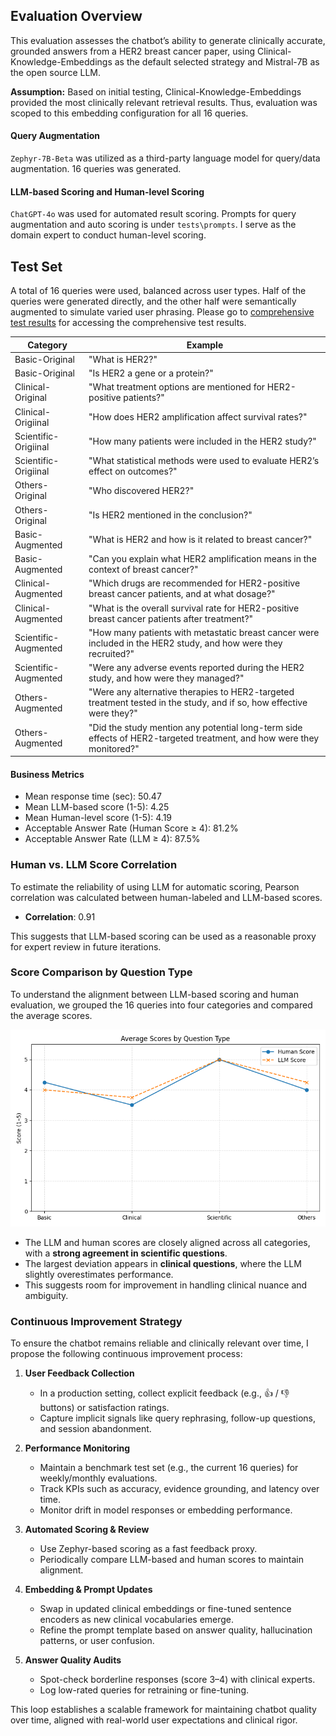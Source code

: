## Evaluation Overview

This evaluation assesses the chatbot’s ability to generate clinically accurate, grounded answers from a HER2 breast cancer paper, using Clinical-Knowledge-Embeddings as the default selected strategy and Mistral-7B as the open source LLM.

**Assumption:** Based on initial testing, Clinical-Knowledge-Embeddings provided the most clinically relevant retrieval results. Thus, evaluation was scoped to this embedding configuration for all 16 queries.

#### Query Augmentation
`Zephyr-7B-Beta` was utilized as a third-party language model for query/data augmentation. 16 queries was generated.

#### LLM-based Scoring and Human-level Scoring
`ChatGPT-4o` was used for automated result scoring. Prompts for query augmentation and auto scoring is under `tests\prompts`. I serve as the domain expert to conduct human-level scoring.


## Test Set
A total of 16 queries were used, balanced across user types. Half of the queries were generated directly, and the other half were semantically augmented to simulate varied user phrasing. Please go to [comprehensive test results](tests/testresults/eval_results.csv) for accessing the comprehensive test results.

| Category          | Example                                    |
|-------------------|--------------------------------------------|
| Basic-Original   | "What is HER2?"                            |
| Basic-Original   | "Is HER2 a gene or a protein?"                            |
| Clinical-Original  | "What treatment options are mentioned for HER2-positive patients?" |
| Clinical-Origiinal  | "How does HER2 amplification affect survival rates?" |
| Scientific-Origiinal  | "How many patients were included in the HER2 study?" |
| Scientific-Origiinal  | "What statistical methods were used to evaluate HER2’s effect on outcomes?" |
| Others-Original | "Who discovered HER2?" |
| Others-Original | "Is HER2 mentioned in the conclusion?" |
| Basic-Augmented   | "What is HER2 and how is it related to breast cancer?"                            |
| Basic-Augmented   | "Can you explain what HER2 amplification means in the context of breast cancer?"                            |
| Clinical-Augmented  | "Which drugs are recommended for HER2-positive breast cancer patients, and at what dosage?" |
| Clinical-Augmented  | "What is the overall survival rate for HER2-positive breast cancer patients after treatment?" |
| Scientific-Augmented  | "How many patients with metastatic breast cancer were included in the HER2 study, and how were they recruited?" |
| Scientific-Augmented  | "Were any adverse events reported during the HER2 study, and how were they managed?" |
| Others-Augmented | "Were any alternative therapies to HER2-targeted treatment tested in the study, and if so, how effective were they?" |
| Others-Augmented | "Did the study mention any potential long-term side effects of HER2-targeted treatment, and how were they monitored?" |


#### Business Metrics
- Mean response time (sec): 50.47 
- Mean LLM-based score (1-5): 4.25
- Mean Human-level score (1-5): 4.19
- Acceptable Answer Rate (Human Score ≥ 4): 81.2%
- Acceptable Answer Rate (LLM ≥ 4): 87.5%

### Human vs. LLM Score Correlation

To estimate the reliability of using LLM for automatic scoring, Pearson correlation was calculated between human-labeled and LLM-based scores.

- **Correlation**: 0.91

This suggests that LLM-based scoring can be used as a reasonable proxy for expert review in future iterations.

### Score Comparison by Question Type
To understand the alignment between LLM-based scoring and human evaluation, we grouped the 16 queries into four categories and compared the average scores.


![Line chart showing LLM vs Human score trends](imgs/Plot_Category.png)

- The LLM and human scores are closely aligned across all categories, with a **strong agreement in scientific questions**.
- The largest deviation appears in **clinical questions**, where the LLM slightly overestimates performance.
- This suggests room for improvement in handling clinical nuance and ambiguity.


### Continuous Improvement Strategy

To ensure the chatbot remains reliable and clinically relevant over time, I propose the following continuous improvement process:

1. **User Feedback Collection**
   - In a production setting, collect explicit feedback (e.g., 👍 / 👎 buttons) or satisfaction ratings.
   - Capture implicit signals like query rephrasing, follow-up questions, and session abandonment.

2. **Performance Monitoring**
   - Maintain a benchmark test set (e.g., the current 16 queries) for weekly/monthly evaluations.
   - Track KPIs such as accuracy, evidence grounding, and latency over time.
   - Monitor drift in model responses or embedding performance.

3. **Automated Scoring & Review**
   - Use Zephyr-based scoring as a fast feedback proxy.
   - Periodically compare LLM-based and human scores to maintain alignment.

4. **Embedding & Prompt Updates**
   - Swap in updated clinical embeddings or fine-tuned sentence encoders as new clinical vocabularies emerge.
   - Refine the prompt template based on answer quality, hallucination patterns, or user confusion.

5. **Answer Quality Audits**
   - Spot-check borderline responses (score 3–4) with clinical experts.
   - Log low-rated queries for retraining or fine-tuning.

This loop establishes a scalable framework for maintaining chatbot quality over time, aligned with real-world user expectations and clinical rigor.
